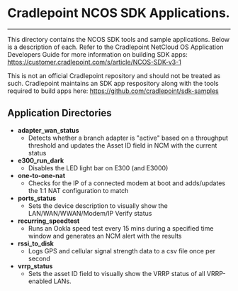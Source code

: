 # Cradlepoint NCOS SDK Applications.
----------

This directory contains the NCOS SDK tools and sample applications. Below is a description of each. 
Refer to the Cradlepoint NetCloud OS Application Developers Guide for more information on building SDK apps: https://customer.cradlepoint.com/s/article/NCOS-SDK-v3-1

This is not an official Cradlepoint repository and should not be treated as such. Cradlepoint maintains an SDK app respository along with the tools required to build apps here: https://github.com/cradlepoint/sdk-samples

## Application Directories

- **adapter_wan_status**
    - Detects whether a branch adapter is "active" based on a throughput threshold and updates the Asset ID field in NCM with the current status
- **e300_run_dark**
    - Disables the LED light bar on E300 (and E3000)
- **one-to-one-nat**
    - Checks for the IP of a connected modem at boot and adds/updates the 1:1 NAT configuration to match
- **ports_status**
    - Sets the device description to visually show the LAN/WAN/WWAN/Modem/IP Verify status
- **recurring_speedtest**
    - Runs an Ookla speed test every 15 mins during a specified time window and generates an NCM alert with the results
- **rssi_to_disk**
    - Logs GPS and cellular signal strength data to a csv file once per second
- **vrrp_status**
    - Sets the asset ID field to visually show the VRRP status of all VRRP-enabled LANs.